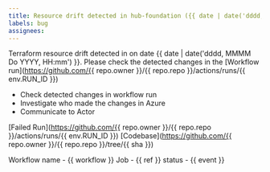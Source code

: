```yaml
---
title: Resource drift detected in hub-foundation ({{ date | date('dddd, MMMM Do') }})
labels: bug
assignees: 
---
```

Terraform resource drift detected in on date {{ date | date('dddd, MMMM Do YYYY, HH:mm') }}. Please check the detected changes in the [Workflow run](https://github.com/{{ repo.owner }}/{{ repo.repo }}/actions/runs/{{ env.RUN_ID }})
* Check detected changes in workflow run
* Investigate who made the changes in Azure
* Communicate to Actor


[Failed Run](https://github.com/{{ repo.owner }}/{{ repo.repo }}/actions/runs/{{ env.RUN_ID }})
[Codebase](https://github.com/{{ repo.owner }}/{{ repo.repo }}/tree/{{ sha }})

Workflow name - {{ workflow }}
Job -           {{ ref }}
status -        {{ event }}